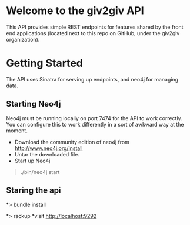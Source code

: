 
Welcome to the giv2giv API
===========================
This API provides simple REST endpoints for features shared by the front end applications (located next to this repo on GitHub, under the giv2giv organization).  

Getting Started
===============
The API uses Sinatra for serving up endpoints, and neo4j for managing data. 

Starting Neo4j
---------------
Neo4j must be running locally on port 7474 for the API to work correctly.  You can configure this to work differently in a sort of awkward way at the moment.

* Download the community edition of neo4j from http://www.neo4j.org/install
* Untar the downloaded file.
* Start up Neo4j
> ./bin/neo4j start

Staring the api
---------------
*> bundle install

*> rackup
*visit <http://localhost:9292>

